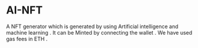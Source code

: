 # AI-NFT
A NFT generator which is generated by using Artificial intelligence and machine learning . It can be Minted by connecting the wallet . We have used gas fees  in ETH .

